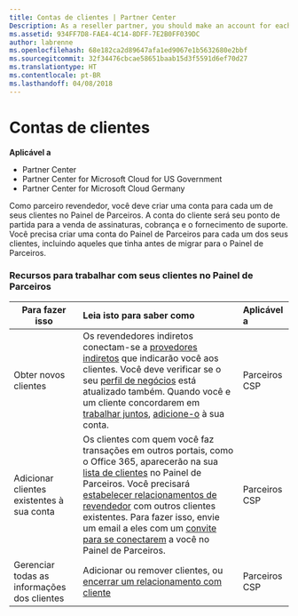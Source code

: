 ```yaml
---
title: Contas de clientes | Partner Center
Description: As a reseller partner, you should make an account for each of your customers in Partner Center. The customer account will be your starting point for selling subscriptions, billing, and providing support.
ms.assetid: 934FF7D8-FAE4-4C14-8DFF-7E2B0FF039DC
author: labrenne
ms.openlocfilehash: 68e182ca2d89647afa1ed9067e1b5632680e2bbf
ms.sourcegitcommit: 32f34476cbcae58651baab15d3f5591d6ef70d27
ms.translationtype: HT
ms.contentlocale: pt-BR
ms.lasthandoff: 04/08/2018
---
```

# <a name="customer-accounts"></a>Contas de clientes

**Aplicável a**

-  Partner Center
-  Partner Center for Microsoft Cloud for US Government
-  Partner Center for Microsoft Cloud Germany

Como parceiro revendedor, você deve criar uma conta para cada um de seus clientes no Painel de Parceiros. A conta do cliente será seu ponto de partida para a venda de assinaturas, cobrança e o fornecimento de suporte. Você precisa criar uma conta do Painel de Parceiros para cada um dos seus clientes, incluindo aqueles que tinha antes de migrar para o Painel de Parceiros.

### <a name="resources-for-working-with-your-customers-on-the-partner-dashboard"></a>Recursos para trabalhar com seus clientes no Painel de Parceiros

|**Para fazer isso**   |**Leia isto para saber como**   |**Aplicável a**|
|-----------------|:----------------------------|:--------------|
|Obter novos clientes|Os revendedores indiretos conectam-se a [provedores indiretos](indirect-reseller-tasks-in-partner-center.md) que indicarão você aos clientes. Você deve verificar se o seu [perfil de negócios](create-a-marketing-profile.md) está atualizado também. Quando você e um cliente concordarem em [trabalhar juntos](responding-to-referrals.md), [adicione-o](add-a-new-customer.md) à sua conta.|Parceiros CSP|
|Adicionar clientes existentes à sua conta   | Os clientes com quem você faz transações em outros portais, como o Office 365, aparecerão na sua [lista de clientes](see-your-customer-list.md) no Painel de Parceiros. Você precisará [estabelecer relacionamentos de revendedor](indirect-reseller-tasks-in-partner-center.md) com outros clientes existentes. Para fazer isso, envie um email a eles com um [convite para se conectarem](responding-to-referrals.md) a você no Painel de Parceiros.   | Parceiros CSP   |
|Gerenciar todas as informações dos clientes   | Adicionar ou remover clientes, ou [encerrar um relacionamento com cliente](remove-a-relationship.md)|   Parceiros CSP |